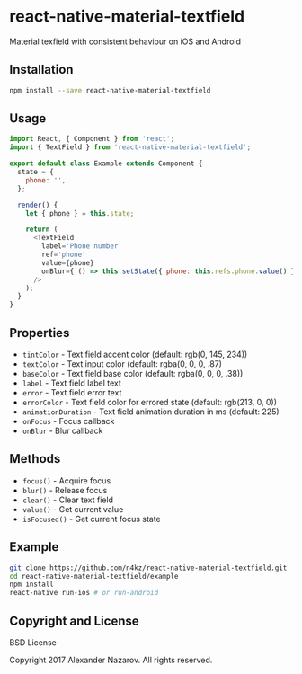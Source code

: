 # react-native-material-textfield

Material texfield with consistent behaviour on iOS and Android

## Installation

```bash
npm install --save react-native-material-textfield
```

## Usage

```javascript
import React, { Component } from 'react';
import { TextField } from 'react-native-material-textfield';

export default class Example extends Component {
  state = {
    phone: '',
  };

  render() {
    let { phone } = this.state;

    return (
      <TextField
        label='Phone number'
        ref='phone'
        value={phone}
        onBlur={ () => this.setState({ phone: this.refs.phone.value() }) }
      />
    );
  }
}
```

## Properties

* `tintColor`         - Text field accent color (default: rgb(0, 145, 234))
* `textColor`         - Text input color (default: rgba(0, 0, 0, .87)
* `baseColor`         - Text field base color (default: rgba(0, 0, 0, .38))
* `label`             - Text field label text
* `error`             - Text field error text
* `errorColor`        - Text field color for errored state (default: rgb(213, 0, 0))
* `animationDuration` - Text field animation duration in ms (default: 225)
* `onFocus`           - Focus callback
* `onBlur`            - Blur callback

## Methods

* `focus()`     - Acquire focus
* `blur()`      - Release focus
* `clear()`     - Clear text field
* `value()`     - Get current value
* `isFocused()` - Get current focus state

## Example

```bash
git clone https://github.com/n4kz/react-native-material-textfield.git
cd react-native-material-textfield/example
npm install
react-native run-ios # or run-android
```

## Copyright and License

BSD License

Copyright 2017 Alexander Nazarov. All rights reserved.
